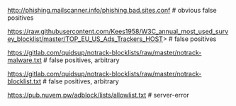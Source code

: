 <http://phishing.mailscanner.info/phishing.bad.sites.conf> # obvious false positives

<https://raw.githubusercontent.com/Kees1958/W3C_annual_most_used_survey_blocklist/master/TOP_EU_US_Ads_Trackers_HOST>> # false positives

<https://gitlab.com/quidsup/notrack-blocklists/raw/master/notrack-malware.txt> # false positives, arbitrary

<https://gitlab.com/quidsup/notrack-blocklists/raw/master/notrack-blocklist.txt> # false positives, arbitrary

<https://pub.nuvem.pw/adblock/lists/allowlist.txt> # server-error
